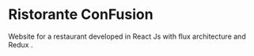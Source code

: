 # Ristorante ConFusion

Website for a restaurant developed in React Js with flux architecture and Redux .
